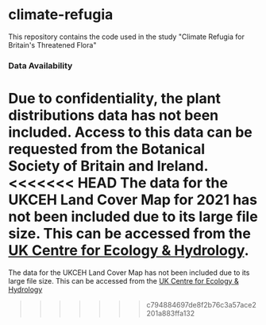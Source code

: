 # climate-refugia
This repository contains the code used in the study "Climate Refugia for Britain's Threatened Flora"

### Data Availability
Due to confidentiality, the plant distributions data has not been included. Access to this data can be requested from the Botanical Society of Britain and Ireland. 
<<<<<<< HEAD
The data for the UKCEH Land Cover Map for 2021 has not been included due to its large file size. This can be accessed from the [UK Centre for Ecology & Hydrology](https://www.ceh.ac.uk/data/ukceh-land-cover-maps).
=======
The data for the UKCEH Land Cover Map has not been included due to its large file size. This can be accessed from the [UK Centre for Ecology & Hydrology](https://www.ceh.ac.uk/data/ukceh-land-cover-maps)
>>>>>>> c794884697de8f2b76c3a57ace2201a883ffa132
